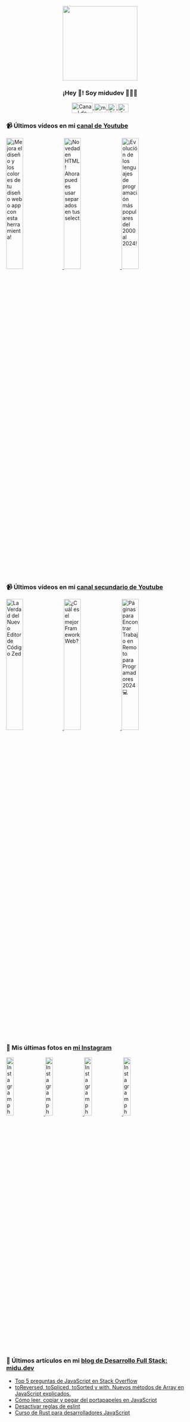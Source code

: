 <p align="center" width="300">
   <img align="center" width="200" src="https://user-images.githubusercontent.com/1561955/106762302-fda9de00-6635-11eb-99be-3ef744e60c0e.png" />
   <h3 align="center">¡Hey 👋! Soy midudev 👨🏻‍💻</h3>
</p>

<p align="center">
   <a href="https://twitch.tv/midudev" target="blank">
    <img align="center" src="https://upload.wikimedia.org/wikipedia/commons/c/ce/Twitch_logo_2019.svg" alt="Canal de Twitch de midudev" height="28px" width="56px" />
  </a>
  <span style="width: 8px;"> </span>
   <a href="https://youtube.com/midudev" target="blank">
    <img align="center" src="https://upload.wikimedia.org/wikipedia/commons/0/09/YouTube_full-color_icon_%282017%29.svg" alt="midudev" height="23px" width="33px" />
  </a>
  <span style="width: 8px;"> </span>
  <a href="https://instagram.com/midu.dev" target="blank">
    <img align="center" src="https://upload.wikimedia.org/wikipedia/commons/e/e7/Instagram_logo_2016.svg" alt="Canal de Instagram de midu.dev" height="23px" width="23px" />
  </a>
  <span style="width: 8px;"> </span>
  <a href="https://twitter.com/midudev" target="blank">
    <img align="center" src="https://upload.wikimedia.org/wikipedia/commons/thumb/6/6f/Logo_of_Twitter.svg/2491px-Logo_of_Twitter.svg.png" alt="Canal de Twitter de midudev" height="23px" width="28px" />
  </a>
</p>

### 📹 Últimos vídeos en mi [canal de Youtube](https://youtube.com/midudev?sub_confirmation=1)

<a href='https://youtu.be/e6bDFrxKYUE' target='_blank'>
  <img width='30%' src='https://img.youtube.com/vi/e6bDFrxKYUE/mqdefault.jpg' alt='¡Mejora el diseño y los colores de tu diseño web o app con esta herramienta!' />
</a>
<a href='https://youtu.be/_vwLo7ykQ2c' target='_blank'>
  <img width='30%' src='https://img.youtube.com/vi/_vwLo7ykQ2c/mqdefault.jpg' alt='¡Novedad en HTML! Ahora puedes usar separados en tus select' />
</a>
<a href='https://youtu.be/xnQf1uZVK7g' target='_blank'>
  <img width='30%' src='https://img.youtube.com/vi/xnQf1uZVK7g/mqdefault.jpg' alt='¡Evolución de los lenguajes de programación más populares del 2000 al 2024!' />
</a>

### 📹 Últimos vídeos en mi [canal secundario de Youtube](https://youtube.com/midulive?sub_confirmation=1)

<a href='https://youtu.be/fnQiOGwhg2s' target='_blank'>
  <img width='30%' src='https://img.youtube.com/vi/fnQiOGwhg2s/mqdefault.jpg' alt='La Verdad del Nuevo Editor de Código Zed' />
</a>
<a href='https://youtu.be/5lo53XDU25g' target='_blank'>
  <img width='30%' src='https://img.youtube.com/vi/5lo53XDU25g/mqdefault.jpg' alt='¿Cuál es el mejor Framework Web?' />
</a>
<a href='https://youtu.be/eZS7AKfVKls' target='_blank'>
  <img width='30%' src='https://img.youtube.com/vi/eZS7AKfVKls/mqdefault.jpg' alt='Páginas para Encontrar Trabajo en Remoto para Programadores 2024 💻' />
</a>

### 📸 Mis últimas fotos en [mi Instagram](https://instagram.com/midu.dev)

<a href='https://instagram.com/p/C0CN7G_tqtL' target='_blank'>
  <img width='20%' src='https://scontent-lhr8-1.cdninstagram.com/v/t51.2885-15/404570989_310584011839619_4181433579164759611_n.jpg?stp=dst-jpg_e15_fr_p1080x1080&_nc_ht=scontent-lhr8-1.cdninstagram.com&_nc_cat=111&_nc_ohc=WTqg6f4VGiEAX9KKQO7&edm=APU89FABAAAA&ccb=7-5&oh=00_AfA-6BDDKKB-LwRVZwd2kV_sOa-QNcniWZrp-A3Lti9bRA&oe=65BF03DB&_nc_sid=bc0c2c' alt='Instagram photo' />
</a>
<a href='https://instagram.com/p/C2z6C4Bt86F' target='_blank'>
  <img width='20%' src='https://scontent-lhr8-1.cdninstagram.com/v/t51.2885-15/424488235_1373606213270564_3174618503454525458_n.jpg?stp=dst-jpg_e15&_nc_ht=scontent-lhr8-1.cdninstagram.com&_nc_cat=108&_nc_ohc=MbSduBDiVZoAX8v22pI&edm=APU89FABAAAA&ccb=7-5&oh=00_AfAQVDM1oknuhof0soB9H9eJRAPi_Rh3REe0Tfg9-Xj9ow&oe=65BEB584&_nc_sid=bc0c2c' alt='Instagram photo' />
</a>
<a href='https://instagram.com/p/C2xWy56N9ry' target='_blank'>
  <img width='20%' src='https://scontent-lhr8-1.cdninstagram.com/v/t51.2885-15/424467709_2540544222793107_263106596267042758_n.jpg?stp=dst-jpg_e15&_nc_ht=scontent-lhr8-1.cdninstagram.com&_nc_cat=103&_nc_ohc=FCD7-XjDd8oAX9Up0ou&edm=APU89FABAAAA&ccb=7-5&oh=00_AfD_zOchG8OUA7gqEXj1vaztjwLjvWArs219PmghT6Ahkw&oe=65BF0C5A&_nc_sid=bc0c2c' alt='Instagram photo' />
</a>
<a href='https://instagram.com/p/C2uof-woc56' target='_blank'>
  <img width='20%' src='https://scontent-lhr6-2.cdninstagram.com/v/t51.2885-15/423508840_948796280203380_3965466388872084607_n.jpg?stp=dst-jpg_e15_fr_p1080x1080&_nc_ht=scontent-lhr6-2.cdninstagram.com&_nc_cat=100&_nc_ohc=cPxIYIDPjUcAX_MOOHP&edm=APU89FABAAAA&ccb=7-5&oh=00_AfCJVmW4jaD01tf03m9HNz7uDNLVCbiNHy57zLnIy0FW5A&oe=65BEE482&_nc_sid=bc0c2c' alt='Instagram photo' />
</a>

### 📝 Últimos artículos en mi [blog de Desarrollo Full Stack: midu.dev](https://midu.dev)
- [Top 5 preguntas de JavaScript en Stack Overflow](https://midu.dev/top-5-preguntas-javascript-stack-overflow/)
- [toReversed, toSpliced, toSorted y with. Nuevos métodos de Array en JavaScript explicados.](https://midu.dev/to-reversed-to-spliced-to-sorted-with/)
- [Cómo leer, copiar y pegar del portapapeles en JavaScript](https://midu.dev/leer-copiar-pegar-portapapeles-javascript/)
- [Desactivar reglas de eslint](https://midu.dev/desactivar-reglas-eslint/)
- [Curso de Rust para desarrolladores JavaScript](https://midu.dev/rust-para-desarrolladores-javascript/)
